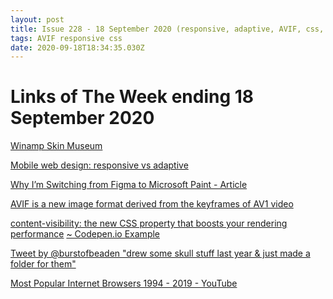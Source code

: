```yaml
---
layout: post
title: Issue 228 - 18 September 2020 (responsive, adaptive, AVIF, css, nostalgia)
tags: AVIF responsive css
date: 2020-09-18T18:34:35.030Z
---
```

# Links of The Week ending 18 September 2020

<a href="https://skins.webamp.org/" title="Winamp Skin Museum" alt="Winamp Skin Museum" target="_blank">Winamp Skin Museum</a>

<a href="https://www.itproportal.com/features/mobile-web-design-responsive-vs-adaptive/" title="Mobile web design: responsive vs adaptive" alt="Mobile web design: responsive vs adaptive" target="_blank">Mobile web design: responsive vs adaptive</a>

<a href="https://uxplanet.org/why-im-switching-from-figma-to-microsoft-paint-425a5d783bbf" title="Why I’m Switching from Figma to Microsoft Paint" alt="Why I’m Switching from Figma to Microsoft Paint" target="_blank">Why I’m Switching from Figma to Microsoft Paint - Article</a>

<a href="https://jakearchibald.com/2020/avif-has-landed/" title="AVIF" alt="AVIF" target="_blank">AVIF is a new image format derived from the keyframes of AV1 video</a>

<a href="https://css-tricks.com/content-visibility-the-new-css-property-that-boosts-your-rendering-performance/" title="content-visibility:" alt="content-visibility:">content-visibility: the new CSS property that boosts your rendering performance</a> <a href="https://codepen.io/vmpstr/pen/xxZoyMb" title="Codepen.io Example" alt="Codepen.io Example" target="_blank"> ~ Codepen.io Example</a>

<a href="https://twitter.com/burstofbeaden/status/1305647648263692288" title="@burstofbeaden" alt=“@burstofbeaden” target="_blank">Tweet by @burstofbeaden "drew some skull stuff last year & just made a folder for them"</a>

<a href="https://youtu.be/m90VK3o_jjw" target="_blank" title="Most Popular Internet Browsers 1994 - 2019" alt="Most Popular Internet Browsers 1994 - 2019">Most Popular Internet Browsers 1994 - 2019 - YouTube</a>